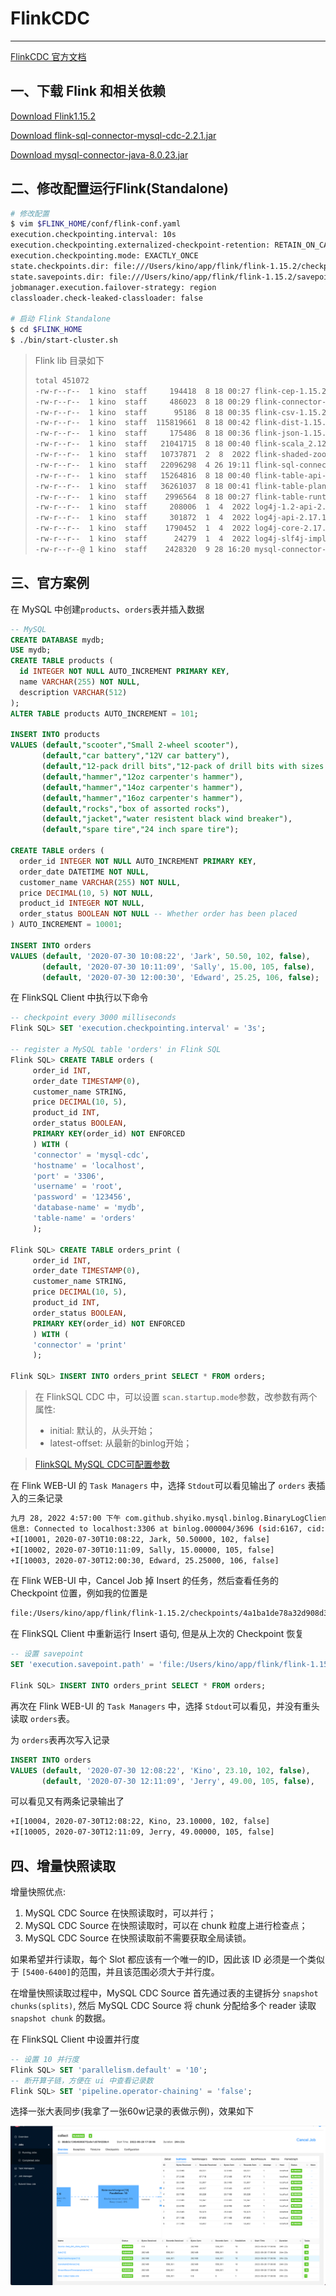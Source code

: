 

# FlinkCDC

---
[FlinkCDC 官方文档](https://ververica.github.io/flink-cdc-connectors/master/content/connectors/mysql-cdc.html#supported-databases)


## 一、下载 Flink 和相关依赖

[Download Flink1.15.2](https://dlcdn.apache.org/flink/flink-1.15.2/flink-1.15.2-bin-scala_2.11.tgz)

[Download flink-sql-connector-mysql-cdc-2.2.1.jar](https://repo1.maven.org/maven2/com/ververica/flink-sql-connector-mysql-cdc/2.2.1/flink-sql-connector-mysql-cdc-2.2.1.jar)

[Download mysql-connector-java-8.0.23.jar](https://repo1.maven.org/maven2/mysql/mysql-connector-java/8.0.23/mysql-connector-java-8.0.23.jar)

## 二、修改配置运行Flink(Standalone)

```bash
# 修改配置
$ vim $FLINK_HOME/conf/flink-conf.yaml
execution.checkpointing.interval: 10s
execution.checkpointing.externalized-checkpoint-retention: RETAIN_ON_CANCELLATION
execution.checkpointing.mode: EXACTLY_ONCE
state.checkpoints.dir: file:///Users/kino/app/flink/flink-1.15.2/checkpoints
state.savepoints.dir: file:///Users/kino/app/flink/flink-1.15.2/savepoints
jobmanager.execution.failover-strategy: region
classloader.check-leaked-classloader: false

# 启动 Flink Standalone
$ cd $FLINK_HOME
$ ./bin/start-cluster.sh
```

> Flink lib 目录如下
>
> ```bash
> total 451072
> -rw-r--r--  1 kino  staff     194418  8 18 00:27 flink-cep-1.15.2.jar
> -rw-r--r--  1 kino  staff     486023  8 18 00:29 flink-connector-files-1.15.2.jar
> -rw-r--r--  1 kino  staff      95186  8 18 00:35 flink-csv-1.15.2.jar
> -rw-r--r--  1 kino  staff  115819661  8 18 00:42 flink-dist-1.15.2.jar
> -rw-r--r--  1 kino  staff     175486  8 18 00:36 flink-json-1.15.2.jar
> -rw-r--r--  1 kino  staff   21041715  8 18 00:40 flink-scala_2.12-1.15.2.jar
> -rw-r--r--  1 kino  staff   10737871  2  8  2022 flink-shaded-zookeeper-3.5.9.jar
> -rw-r--r--  1 kino  staff   22096298  4 26 19:11 flink-sql-connector-mysql-cdc-2.2.1.jar
> -rw-r--r--  1 kino  staff   15264816  8 18 00:40 flink-table-api-java-uber-1.15.2.jar
> -rw-r--r--  1 kino  staff   36261037  8 18 00:41 flink-table-planner-loader-1.15.2.jar
> -rw-r--r--  1 kino  staff    2996564  8 18 00:27 flink-table-runtime-1.15.2.jar
> -rw-r--r--  1 kino  staff     208006  1  4  2022 log4j-1.2-api-2.17.1.jar
> -rw-r--r--  1 kino  staff     301872  1  4  2022 log4j-api-2.17.1.jar
> -rw-r--r--  1 kino  staff    1790452  1  4  2022 log4j-core-2.17.1.jar
> -rw-r--r--  1 kino  staff      24279  1  4  2022 log4j-slf4j-impl-2.17.1.jar
> -rw-r--r--@ 1 kino  staff    2428320  9 28 16:20 mysql-connector-java-8.0.25.jar
> ```

## 三、官方案例

在 MySQL 中创建`products`、`orders`表并插入数据

```sql
-- MySQL
CREATE DATABASE mydb;
USE mydb;
CREATE TABLE products (
  id INTEGER NOT NULL AUTO_INCREMENT PRIMARY KEY,
  name VARCHAR(255) NOT NULL,
  description VARCHAR(512)
);
ALTER TABLE products AUTO_INCREMENT = 101;

INSERT INTO products
VALUES (default,"scooter","Small 2-wheel scooter"),
       (default,"car battery","12V car battery"),
       (default,"12-pack drill bits","12-pack of drill bits with sizes ranging from #40 to #3"),
       (default,"hammer","12oz carpenter's hammer"),
       (default,"hammer","14oz carpenter's hammer"),
       (default,"hammer","16oz carpenter's hammer"),
       (default,"rocks","box of assorted rocks"),
       (default,"jacket","water resistent black wind breaker"),
       (default,"spare tire","24 inch spare tire");

CREATE TABLE orders (
  order_id INTEGER NOT NULL AUTO_INCREMENT PRIMARY KEY,
  order_date DATETIME NOT NULL,
  customer_name VARCHAR(255) NOT NULL,
  price DECIMAL(10, 5) NOT NULL,
  product_id INTEGER NOT NULL,
  order_status BOOLEAN NOT NULL -- Whether order has been placed
) AUTO_INCREMENT = 10001;

INSERT INTO orders
VALUES (default, '2020-07-30 10:08:22', 'Jark', 50.50, 102, false),
       (default, '2020-07-30 10:11:09', 'Sally', 15.00, 105, false),
       (default, '2020-07-30 12:00:30', 'Edward', 25.25, 106, false);
```

在 FlinkSQL Client 中执行以下命令

```sql
-- checkpoint every 3000 milliseconds                       
Flink SQL> SET 'execution.checkpointing.interval' = '3s';

-- register a MySQL table 'orders' in Flink SQL
Flink SQL> CREATE TABLE orders (
     order_id INT,
     order_date TIMESTAMP(0),
     customer_name STRING,
     price DECIMAL(10, 5),
     product_id INT,
     order_status BOOLEAN,
     PRIMARY KEY(order_id) NOT ENFORCED
     ) WITH (
     'connector' = 'mysql-cdc',
     'hostname' = 'localhost',
     'port' = '3306',
     'username' = 'root',
     'password' = '123456',
     'database-name' = 'mydb',
     'table-name' = 'orders'
     );

Flink SQL> CREATE TABLE orders_print (
     order_id INT,
     order_date TIMESTAMP(0),
     customer_name STRING,
     price DECIMAL(10, 5),
     product_id INT,
     order_status BOOLEAN,
     PRIMARY KEY(order_id) NOT ENFORCED
     ) WITH (
     'connector' = 'print'
     );

Flink SQL> INSERT INTO orders_print SELECT * FROM orders;
```

> 在 FlinkSQL CDC 中，可以设置 `scan.startup.mode`参数，改参数有两个属性:
>
> - initial: 默认的，从头开始；
> - latest-offset: 从最新的binlog开始；

> [FlinkSQL MySQL CDC可配置参数](https://ververica.github.io/flink-cdc-connectors/master/content/connectors/mysql-cdc.html#connector-options)

在 Flink WEB-UI 的 `Task Managers` 中，选择 `Stdout`可以看见输出了 `orders` 表插入的三条记录

```bash
九月 28, 2022 4:57:00 下午 com.github.shyiko.mysql.binlog.BinaryLogClient connect
信息: Connected to localhost:3306 at binlog.000004/3696 (sid:6167, cid:41)
+I[10001, 2020-07-30T10:08:22, Jark, 50.50000, 102, false]
+I[10002, 2020-07-30T10:11:09, Sally, 15.00000, 105, false]
+I[10003, 2020-07-30T12:00:30, Edward, 25.25000, 106, false]
```

在 Flink WEB-UI 中，Cancel Job 掉 Insert 的任务，然后查看任务的 Checkpoint 位置，例如我的位置是

```bash
file:/Users/kino/app/flink/flink-1.15.2/checkpoints/4a1ba1de78a32d908d3a252db7910d7a/chk-40
```

在 FlinkSQL Client 中重新运行 Insert 语句, 但是从上次的 Checkpoint 恢复

```sql
-- 设置 savepoint
SET 'execution.savepoint.path' = 'file:/Users/kino/app/flink/flink-1.15.2/checkpoints/4a1ba1de78a32d908d3a252db7910d7a/chk-40';

Flink SQL> INSERT INTO orders_print SELECT * FROM orders;
```

再次在 Flink WEB-UI 的 `Task Managers` 中，选择 `Stdout`可以看见，并没有重头读取 `orders`表。



为 `orders`表再次写入记录

```sql
INSERT INTO orders
VALUES (default, '2020-07-30 12:08:22', 'Kino', 23.10, 102, false),
       (default, '2020-07-30 12:11:09', 'Jerry', 49.00, 105, false),
```

可以看见又有两条记录输出了

```bash
+I[10004, 2020-07-30T12:08:22, Kino, 23.10000, 102, false]
+I[10005, 2020-07-30T12:11:09, Jerry, 49.00000, 105, false]
```

## 四、增量快照读取

增量快照优点:

1. MySQL CDC Source 在快照读取时，可以并行；
2. MySQL CDC Source 在快照读取时，可以在 chunk 粒度上进行检查点；
3. MySQL CDC Source 在快照读取前不需要获取全局读锁。

如果希望并行读取，每个 Slot 都应该有一个唯一的ID，因此该 ID 必须是一个类似于 `[5400-6400]`的范围，并且该范围必须大于并行度。



在增量快照读取过程中，MySQL CDC Source 首先通过表的主键拆分 `snapshot chunks(splits)`, 然后 MySQL CDC Source 将 chunk 分配给多个 reader 读取 `snapshot chunk` 的数据。



在 FlinkSQL Client 中设置并行度

```sql
-- 设置 10 并行度
Flink SQL> SET 'parallelism.default' = '10';
-- 断开算子链，方便在 ui 中查看记录数
Flink SQL> SET 'pipeline.operator-chaining' = 'false';
```

选择一张大表同步(我拿了一张60w记录的表做示例)，效果如下

![多并行度测试](../../img/flink/FlinkCDC/多并行度测试.png)





